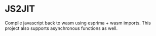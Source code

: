 # JS2JIT
Compile javascript back to wasm using esprima + wasm imports. This project also supports asynchronous functions as well.
